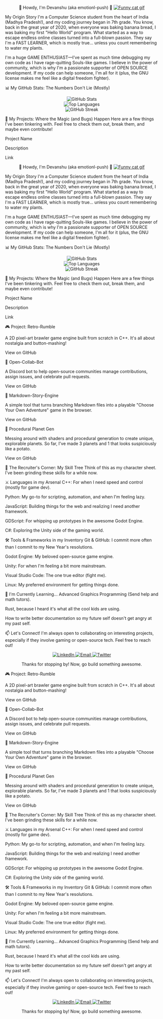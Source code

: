 <div align="center">

👋 Howdy, I'm Devanshu (aka emotionl-push) 👋
<a href="https://www.youtube.com/watch?v=dQw4w9WgXcQ">
<img src="https://www.google.com/search?q=https://media.giphy.com/media/v1.Y2lkPTc5MGI3NjExaDB6d2p2ZjlhZzJ2bW14cXBpNzgzaG14ZzB6bHBvM3dnbTNsaDI2ZyZlcD12MV9pbnRlcm5hbF9naWZfYnlfaWQmY3Q9Zw/13HgwGsXF0aiwE/giphy.gif" alt="Funny cat gif">
</a>

</div>

My Origin Story
I'm a Computer Science student from the heart of India (Madhya Pradesh!), and my coding journey began in 7th grade. You know, back in the great year of 2020, when everyone was baking banana bread, I was baking my first "Hello World" program. What started as a way to escape endless online classes turned into a full-blown passion. They say I'm a FAST LEARNER, which is mostly true... unless you count remembering to water my plants.

I'm a huge GAME ENTHUSIAST—I've spent as much time debugging my own code as I have rage-quitting Souls-like games. I believe in the power of community, which is why I'm a passionate supporter of OPEN SOURCE development. If my code can help someone, I'm all for it (plus, the GNU license makes me feel like a digital freedom fighter).

📊 My GitHub Stats: The Numbers Don't Lie (Mostly)
<!-- Replace the ?username=emotionl-push with your actual GitHub username if it's different! -->

<div align="center">
<img src="https://www.google.com/search?q=https://github-readme-stats.vercel.app/api%3Fusername%3Demotionl-push%26show_icons%3Dtrue%26theme%3Dradical%26hide_border%3Dtrue%26include_all_commits%3Dtrue%26count_private%3Dtrue" alt="GitHub Stats" />
<br/>
<img src="https://www.google.com/search?q=https://github-readme-stats.vercel.app/api/top-langs/%3Fusername%3Demotionl-push%26layout%3Dcompact%26langs_count%3D8%26theme%3Dradical%26hide_border%3Dtrue" alt="Top Languages" />
<br/>
<img src="https://www.google.com/search?q=https://github-readme-streak-stats.herokuapp.com/%3Fuser%3Demotionl-push%26theme%3Dradical%26hide_border%3Dtrue" alt="GitHub Streak" />
</div>

🚀 My Projects: Where the Magic (and Bugs) Happen
Here are a few things I've been tinkering with. Feel free to check them out, break them, and maybe even contribute!

Project Name

Description

Link<div align="center">

👋 Howdy, I'm Devanshu (aka emotionl-push) 👋
<a href="https://www.youtube.com/watch?v=dQw4w9WgXcQ">
<img src="https://www.google.com/search?q=https://media.giphy.com/media/v1.Y2lkPTc5MGI3NjExaDB6d2p2ZjlhZzJ2bW14cXBpNzgzaG14ZzB6bHBvM3dnbTNsaDI2ZyZlcD12MV9pbnRlcm5hbF9naWZfYnlfaWQmY3Q9Zw/13HgwGsXF0aiwE/giphy.gif" alt="Funny cat gif">
</a>

</div>

My Origin Story
I'm a Computer Science student from the heart of India (Madhya Pradesh!), and my coding journey began in 7th grade. You know, back in the great year of 2020, when everyone was baking banana bread, I was baking my first "Hello World" program. What started as a way to escape endless online classes turned into a full-blown passion. They say I'm a FAST LEARNER, which is mostly true... unless you count remembering to water my plants.

I'm a huge GAME ENTHUSIAST—I've spent as much time debugging my own code as I have rage-quitting Souls-like games. I believe in the power of community, which is why I'm a passionate supporter of OPEN SOURCE development. If my code can help someone, I'm all for it (plus, the GNU license makes me feel like a digital freedom fighter).

📊 My GitHub Stats: The Numbers Don't Lie (Mostly)
<!-- Replace the ?username=emotionl-push with your actual GitHub username if it's different! -->

<div align="center">
<img src="https://www.google.com/search?q=https://github-readme-stats.vercel.app/api%3Fusername%3Demotionl-push%26show_icons%3Dtrue%26theme%3Dradical%26hide_border%3Dtrue%26include_all_commits%3Dtrue%26count_private%3Dtrue" alt="GitHub Stats" />
<br/>
<img src="https://www.google.com/search?q=https://github-readme-stats.vercel.app/api/top-langs/%3Fusername%3Demotionl-push%26layout%3Dcompact%26langs_count%3D8%26theme%3Dradical%26hide_border%3Dtrue" alt="Top Languages" />
<br/>
<img src="https://www.google.com/search?q=https://github-readme-streak-stats.herokuapp.com/%3Fuser%3Demotionl-push%26theme%3Dradical%26hide_border%3Dtrue" alt="GitHub Streak" />
</div>

🚀 My Projects: Where the Magic (and Bugs) Happen
Here are a few things I've been tinkering with. Feel free to check them out, break them, and maybe even contribute!

Project Name

Description

Link

🎮 Project: Retro-Rumble

A 2D pixel-art brawler game engine built from scratch in C++. It's all about nostalgia and button-mashing!

View on GitHub

🤖 Open-Collab-Bot

A Discord bot to help open-source communities manage contributions, assign issues, and celebrate pull requests.

View on GitHub

📝 Markdown-Story-Engine

A simple tool that turns branching Markdown files into a playable "Choose Your Own Adventure" game in the browser.

View on GitHub

🌌 Procedural Planet Gen

Messing around with shaders and procedural generation to create unique, explorable planets. So far, I've made 3 planets and 1 that looks suspiciously like a potato.

View on GitHub

💼 The Recruiter's Corner: My Skill Tree
Think of this as my character sheet. I've been grinding these skills for a while now.

⚔️ Languages in my Arsenal
C++: For when I need speed and control (mostly for game dev).

Python: My go-to for scripting, automation, and when I'm feeling lazy.

JavaScript: Building things for the web and realizing I need another framework.

GDScript: For whipping up prototypes in the awesome Godot Engine.

C#: Exploring the Unity side of the gaming world.

🛠️ Tools & Frameworks in my Inventory
Git & GitHub: I commit more often than I commit to my New Year's resolutions.

Godot Engine: My beloved open-source game engine.

Unity: For when I'm feeling a bit more mainstream.

Visual Studio Code: The one true editor (fight me).

Linux: My preferred environment for getting things done.

🌱 I'm Currently Learning...
Advanced Graphics Programming (Send help and math tutors).

Rust, because I heard it's what all the cool kids are using.

How to write better documentation so my future self doesn't get angry at my past self.

📫 Let's Connect!
I'm always open to collaborating on interesting projects, especially if they involve gaming or open-source tech. Feel free to reach out!

<div align="center">
<a href="https://www.google.com/search?q=https://www.linkedin.com/in/your-linkedin-profile" target="_blank">
<img src="https://www.google.com/search?q=https://img.shields.io/badge/LinkedIn-0077B5%3Fstyle%3Dfor-the-badge%26logo%3Dlinkedin%26logoColor%3Dwhite" alt="LinkedIn">
</a>
<a href="mailto:your.email@example.com">
<img src="https://www.google.com/search?q=https://img.shields.io/badge/Email-D14836%3Fstyle%3Dfor-the-badge%26logo%3Dgmail%26logoColor%3Dwhite" alt="Email">
</a>
<a href="https://www.google.com/search?q=https://twitter.com/your-twitter-handle">
<img src="https://www.google.com/search?q=https://img.shields.io/badge/Twitter-1DA1F2%3Fstyle%3Dfor-the-badge%26logo%3Dtwitter%26logoColor%3Dwhite" alt="Twitter">
</a>
</div>

<div align="center">

Thanks for stopping by! Now, go build something awesome.

</div>

🎮 Project: Retro-Rumble

A 2D pixel-art brawler game engine built from scratch in C++. It's all about nostalgia and button-mashing!

View on GitHub

🤖 Open-Collab-Bot

A Discord bot to help open-source communities manage contributions, assign issues, and celebrate pull requests.

View on GitHub

📝 Markdown-Story-Engine

A simple tool that turns branching Markdown files into a playable "Choose Your Own Adventure" game in the browser.

View on GitHub

🌌 Procedural Planet Gen

Messing around with shaders and procedural generation to create unique, explorable planets. So far, I've made 3 planets and 1 that looks suspiciously like a potato.

View on GitHub

💼 The Recruiter's Corner: My Skill Tree
Think of this as my character sheet. I've been grinding these skills for a while now.

⚔️ Languages in my Arsenal
C++: For when I need speed and control (mostly for game dev).

Python: My go-to for scripting, automation, and when I'm feeling lazy.

JavaScript: Building things for the web and realizing I need another framework.

GDScript: For whipping up prototypes in the awesome Godot Engine.

C#: Exploring the Unity side of the gaming world.

🛠️ Tools & Frameworks in my Inventory
Git & GitHub: I commit more often than I commit to my New Year's resolutions.

Godot Engine: My beloved open-source game engine.

Unity: For when I'm feeling a bit more mainstream.

Visual Studio Code: The one true editor (fight me).

Linux: My preferred environment for getting things done.

🌱 I'm Currently Learning...
Advanced Graphics Programming (Send help and math tutors).

Rust, because I heard it's what all the cool kids are using.

How to write better documentation so my future self doesn't get angry at my past self.

📫 Let's Connect!
I'm always open to collaborating on interesting projects, especially if they involve gaming or open-source tech. Feel free to reach out!

<div align="center">
<a href="https://www.google.com/search?q=https://www.linkedin.com/in/your-linkedin-profile" target="_blank">
<img src="https://www.google.com/search?q=https://img.shields.io/badge/LinkedIn-0077B5%3Fstyle%3Dfor-the-badge%26logo%3Dlinkedin%26logoColor%3Dwhite" alt="LinkedIn">
</a>
<a href="mailto:your.email@example.com">
<img src="https://www.google.com/search?q=https://img.shields.io/badge/Email-D14836%3Fstyle%3Dfor-the-badge%26logo%3Dgmail%26logoColor%3Dwhite" alt="Email">
</a>
<a href="https://www.google.com/search?q=https://twitter.com/your-twitter-handle">
<img src="https://www.google.com/search?q=https://img.shields.io/badge/Twitter-1DA1F2%3Fstyle%3Dfor-the-badge%26logo%3Dtwitter%26logoColor%3Dwhite" alt="Twitter">
</a>
</div>

<div align="center">

Thanks for stopping by! Now, go build something awesome.

</div>